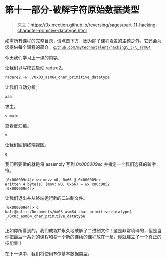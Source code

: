 # 第十一部分-破解字符原始数据类型

> 原文：<https://0xinfection.github.io/reversing/pages/part-11-hacking-character-primitive-datatype.html>

如需所有课程的完整目录，请点击下方，因为除了课程涵盖的主题之外，它还会为您提供每个课程的简介。[`github.com/mytechnotalent/hacking\_c-\_arm64`](https://github.com/mytechnotalent/hacking\_c-\_arm64)

今天我们学习上一课的内容。

让我们以写模式启动 radare2。

```
radare2 -w ./0x03_asm64_char_primitive_datatype

```

让我们自动分析。

```
aaa

```

求主。

```
s main

```

查看反汇编。

```
v

```

让我们回到终端视图。

```
q

```

我们所要做的就是将 assembly 写到 *0x000009ec* 并指定一个我们选择的新字符。

```
[0x000009e4]> wa movz w0, 0x66 @ 0x000009ec
Written 4 byte(s) (movz w0, 0x66) = wx c00c8052
[0x000009e4]>

```

让我们退出并从终端运行新的二进制文件。

```
[0x000009e4]> q
kali@kali:~/Documents/0x03_asm64_char_primitive_datatype$ ./0x03_asm64_char_primitive_datatype
f

```

正如你所看到的，我们成功并永久地破解了二进制文件！这是非常琐碎的，但是当你把最后一系列的课程和每一个新的连续的课程放在一起，你就建立了一个真正的技能集！

在下一课中，我们将使用布尔基本数据类型。